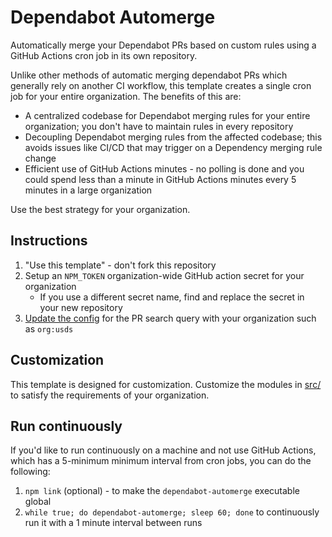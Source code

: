 # Dependabot Automerge

Automatically merge your Dependabot PRs based on custom rules using a GitHub Actions cron job in its own repository.

Unlike other methods of automatic merging dependabot PRs which generally rely on another CI workflow, 
this template creates a single cron job for your entire organization. The benefits of this are:

- A centralized codebase for Dependabot merging rules for your entire organization; you don't have to maintain rules in every repository
- Decoupling Dependabot merging rules from the affected codebase; this avoids issues like CI/CD that may trigger on a Dependency merging rule change
- Efficient use of GitHub Actions minutes - no polling is done and you could spend less than a minute in GitHub Actions minutes every 5 minutes in a large organization

Use the best strategy for your organization.

## Instructions

1. "Use this template" - don't fork this repository
1. Setup an `NPM_TOKEN` organization-wide GitHub action secret for your organization
    - If you use a different secret name, find and replace the secret in your new repository
1. [Update the config](src/config.js) for the PR search query with your organization such as `org:usds`

## Customization

This template is designed for customization. 
Customize the modules in [src/](src) to satisfy the requirements of your organization.

## Run continuously

If you'd like to run continuously on a machine and not use GitHub Actions, which has a 5-minimum minimum interval from cron jobs, you can do the following:

1. `npm link` (optional) - to make the `dependabot-automerge` executable global
1. `while true; do dependabot-automerge; sleep 60; done` to continuously run it with a 1 minute interval between runs
